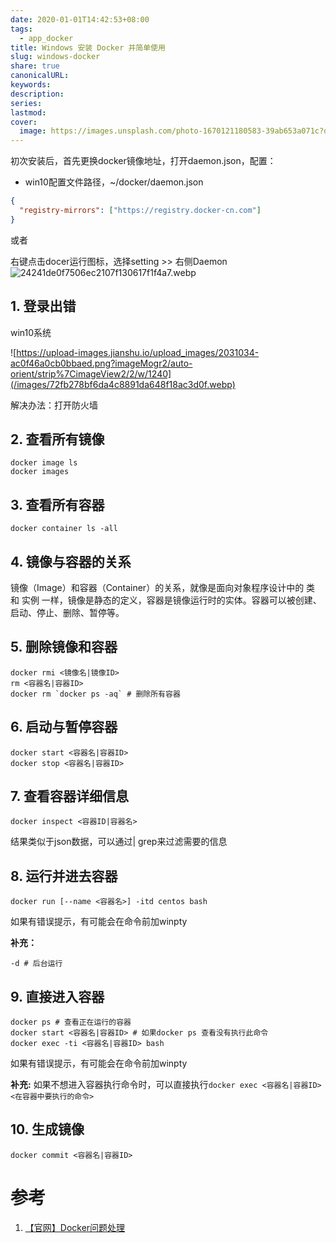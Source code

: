 ```yaml
---  
date: 2020-01-01T14:42:53+08:00  
tags:  
  - app_docker  
title: Windows 安装 Docker 并简单使用  
slug: windows-docker  
share: true  
canonicalURL:   
keywords:   
description:   
series:   
lastmod:   
cover:  
  image: https://images.unsplash.com/photo-1670121180583-39ab653a071c?q=80&w=1000&auto=format&fit=crop&ixlib=rb-4.0.3&ixid=M3wxMjA3fDB8MHxwaG90by1wYWdlfHx8fGVufDB8fHx8fA%3D%3D  
---  
```

  
初次安装后，首先更换docker镜像地址，打开daemon.json，配置：  
  
- win10配置文件路径，~/docker/daemon.json  
  
```json  
{  
  "registry-mirrors": ["https://registry.docker-cn.com"]  
}  
```  
  
或者  
  
右键点击docer运行图标，选择setting >> 右侧Daemon  
![24241de0f7506ec2107f130617f1f4a7.webp](/images/24241de0f7506ec2107f130617f1f4a7.webp)  
  
  
## 1. 登录出错  
  
win10系统  
  
![https://upload-images.jianshu.io/upload_images/2031034-ac0f46a0cb0bbaed.png?imageMogr2/auto-orient/strip%7CimageView2/2/w/1240](/images/72fb278bf6da4c8891da648f18ac3d0f.webp)  
  
解决办法：打开防火墙  
  
## **2. 查看所有镜像**  
  
```  
docker image ls  
docker images  
```  
  
## **3. 查看所有容器**  
  
```  
docker container ls -all  
```  
  
## 4. **镜像与容器的关系**  
  
镜像（Image）和容器（Container）的关系，就像是面向对象程序设计中的 类 和 实例 一样，镜像是静态的定义，容器是镜像运行时的实体。容器可以被创建、启动、停止、删除、暂停等。  
  
## 5. **删除镜像和容器**  
  
```  
docker rmi <镜像名|镜像ID>  
rm <容器名|容器ID>  
docker rm `docker ps -aq` # 删除所有容器  
```  
  
## 6. **启动与暂停容器**  
  
```  
docker start <容器名|容器ID>  
docker stop <容器名|容器ID>  
```  
  
## 7. **查看容器详细信息**  
  
```  
docker inspect <容器ID|容器名>  
```  
  
结果类似于json数据，可以通过| grep来过滤需要的信息  
  
## 8. **运行并进去容器**  
  
```  
docker run [--name <容器名>] -itd centos bash  
```  
  
如果有错误提示，有可能会在命令前加winpty  
  
**补充：**  
  
```  
-d # 后台运行  
```  
  
## 9. **直接进入容器**  
  
```  
docker ps # 查看正在运行的容器  
docker start <容器名|容器ID> # 如果docker ps 查看没有执行此命令  
docker exec -ti <容器名|容器ID> bash  
```  
  
如果有错误提示，有可能会在命令前加winpty   
  
**补充:** 如果不想进入容器执行命令时，可以直接执行`docker exec <容器名|容器ID> <在容器中要执行的命令>`   
  
## **10. 生成镜像**  
  
```  
docker commit <容器名|容器ID>  
```  
  
# 参考  
  
1. [【官网】Docker问题处理](https://docs.docker.com/docker-for-windows/troubleshoot/#virtualization)